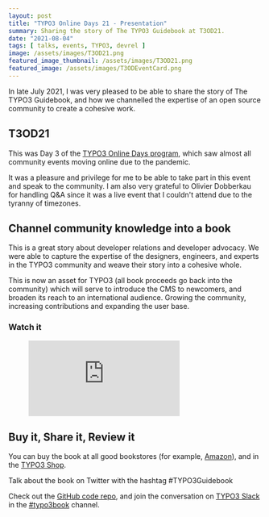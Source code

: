 ```yaml
---
layout: post
title: "TYPO3 Online Days 21 - Presentation"
summary: Sharing the story of The TYPO3 Guidebook at T3OD21.
date: "2021-08-04"
tags: [ talks, events, TYPO3, devrel ]
image: /assets/images/T3OD21.png
featured_image_thumbnail: /assets/images/T3OD21.png
featured_image: /assets/images/T3ODEventCard.png
---
```


In late July 2021, I was very pleased to be able to share the story of The TYPO3 Guidebook, and how we channelled the expertise of an open source community to create a cohesive work.

## T3OD21

This was Day 3 of the [TYPO3 Online Days program](https://t3onlinedays.typo3.com/events-program/sessions/the-typo3-guidebook-a-community-sourced-writing-project-334), which saw almost all community events moving online due to the pandemic.

It was a pleasure and privilege for me to be able to take part in this event and speak to the community. I am also very grateful to Olivier Dobberkau for handling Q&A since it was a live event that I couldn't attend due to the tyranny of timezones.

## Channel community knowledge into a book

This is a great story about developer relations and developer advocacy. We were able to capture the expertise of the designers, engineers, and experts in the TYPO3 community and weave their story into a cohesive whole. 

This is now an asset for TYPO3 (all book proceeds go back into the community) which will serve to introduce the CMS to newcomers, and broaden its reach to an international audience. Growing the community, increasing contributions and expanding the user base.

### Watch it

<!-- blank line -->
<figure class="video_container">
  <iframe src="https://youtube.com/embed/b4P0D3cQi3s?t=6625" frameborder="0" allowfullscreen="true"> </iframe>
</figure>
<!-- blank line -->

## Buy it, Share it, Review it

You can buy the book at all good bookstores (for example, [Amazon](https://www.amazon.com/dp/1484265246/)), and in the [TYPO3 Shop](https://shop.typo3.com/).

Talk about the book on Twitter with the hashtag #TYPO3Guidebook

Check out the [GitHub code repo](https://github.com/Apress/the-typo3-guidebook), and join the conversation on [TYPO3 Slack](https://typo3.org/community/meet/chat-slack) in the [#typo3book](https://typo3.slack.com/archives/CU8E4QBNG) channel.
